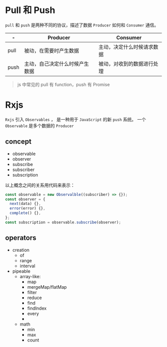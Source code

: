 # Pull 和 Push

`pull` 和 `push` 是两种不同的协议，描述了数据 `Producer` 如何和 `Consumer` 通信。

| -    | Producer                       | Consumer                   |
| ---- | ------------------------------ | -------------------------- |
| pull | 被动，在需要时产生数据         | 主动，决定什么时候请求数据 |
| push | 主动，自己决定什么时候产生数据 | 被动，对收到的数据进行处理 |

> js 中常见的 pull 有 function，push 有 Promise

# Rxjs

`Rxjs` 引入 `Observables` ， 是一种用于 `JavaScript` 的新 `push` 系统。 一个 `Observable` 是多个数据的 `Producer`

## concept

- observable
- observer
- subscribe
- subscriber
- subscription

以上概念之间的关系用代码来表示：

```js
const observable = new Observalble((subscriber) => {});
const observer = {
  next(data) {},
  error(error) {},
  complete() {},
};
const subscription = observable.subscribe(observer);
```

## operators

- creation
  - of
  - range
  - interval
- pipeable
  - array-like:
    - map
    - mergeMap/flatMap
    - filter
    - reduce
    - find
    - findIndex
    - every
    - 
  - math
    - min
    - max
    - count
    <!-- - scan
  - throttle -->
